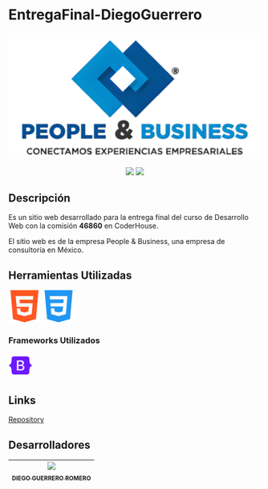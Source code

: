 # EntregaFinal-DiegoGuerrero

![Logo P&B](<assets/img/1 IMAGOTIPO zyro.png>)

<p align="center">
    <img src="https://img.shields.io/badge/status-En_desarrollo-green">
    <img src="https://img.shields.io/badge/release_date-Octubre-orange">
</p>

## Descripción

Es un sitio web desarrollado para la entrega final del curso de Desarrollo Web con la comisión __46860__ en CoderHouse. 

El sitio web es de la empresa People & Business, una empresa de consultoría en México. 

## Herramientas Utilizadas

![HTML5](html-5-3.png)
![CSS3](css-3.png)

### Frameworks Utilizados

![Bootstrap](icons8-oreja-48.png)

## Links

[Repository](https://github.com/DiegoGR22/EntregaFinal-DiegoGuerrero/tree/entrega-final)

## Desarrolladores

| [<img src="https://avatars.githubusercontent.com/u/142441979?v=4" width=115><br><sub>DIEGO GUERRERO ROMERO</sub>](https://github.com/DiegoGR22) |
| :---: |

